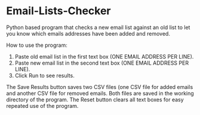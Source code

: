 # Email-Lists-Checker

Python based program that checks a new email list against an old list to let you know which emails addresses have been added and removed.

How to use the program:
1. Paste old email list in the first text box (ONE EMAIL ADDRESS PER LINE).
2. Paste new email list in the second text box (ONE EMAIL ADDRESS PER LINE).
3. Click Run to see results.

The Save Results button saves two CSV files (one CSV file for added emails and another CSV file for removed emails.
Both files are saved in the working directory of the program.
The Reset button clears all text boxes for easy repeated use of the program.
